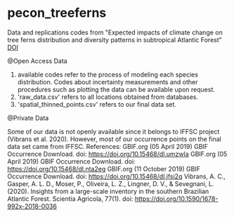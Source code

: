 # pecon_treeferns

Data and replications codes from "Expected impacts of climate change on tree ferns distribution and diversity patterns in subtropical Atlantic Forest" [DOI](10.1016/j.pecon.2021.03.007)


@Open Access Data

1. available codes refer to the process of modeling each species distribution. Codes about incertainty measurements and other procedures such as plotting the data can be available upon request.
2. 'raw_data.csv' refers to all locations obtained from databases.
3. 'spatial_thinned_points.csv' refers to our final data set.

@Private Data

Some of our data is not openly available since it belongs to IFFSC project (Vibrans et al. 2020). However, most of our occurrence points on the final data set came from IFFSC.
References:
GBIF.org (05 April 2019) GBIF Occurrence Download. doi: https://doi.org/10.15468/dl.umzwla
GBIF.org (05 April 2019) GBIF Occurrence Download. doi: https://doi.org/10.15468/dl.nta2eg
GBIF.org (11 October 2019) GBIF Occurrence Download. doi: https://doi.org/10.15468/dl.jfsj2q
Vibrans, A. C., Gasper, A. L. D., Moser, P., Oliveira, L. Z., Lingner, D. V., & Sevegnani, L. (2020). Insights from a large-scale inventory in the southern Brazilian Atlantic Forest. Scientia Agricola, 77(1). doi: https://doi.org/10.1590/1678-992x-2018-0036
